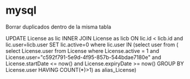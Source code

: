 # mysql
Borrar duplicados dentro de la misma tabla

UPDATE License as lic INNER JOIN License as licb ON lic.id < licb.id and lic.user=licb.user SET lic.active=0 where lic.user IN (select user from ( select License.user from License where License.active = 1 and License.user="c592f791-5e9d-4f95-857b-544bdae7180e" and License.startDate <= now() and License.expiryDate >= now() GROUP BY License.user HAVING COUNT(*)>1) as alias_License)

